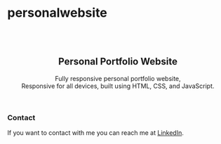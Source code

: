 # personalwebsite
<div align="center">
  <br />
  <br />

  <h2 align="center">Personal Portfolio Website</h2>

  Fully responsive personal portfolio website, <br />Responsive for all devices, built using HTML, CSS, and JavaScript.


</div>

<br />

### Contact

If you want to contact with me you can reach me at [LinkedIn](https://www.linkedin.com/in/tara-ubovic/).

